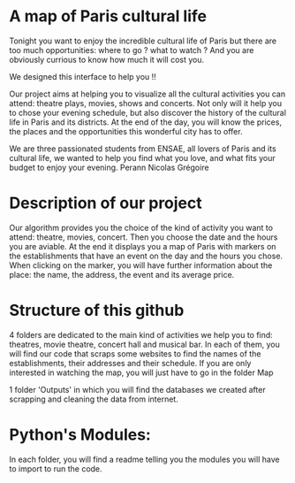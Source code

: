 # A map of Paris cultural life

Tonight you want to enjoy the incredible cultural life of Paris but there are too much opportunities: where to go ? what to watch ? And you are obviously currious to know how much it will cost you. 

We designed this interface to help you !! 

Our project aims at helping you to visualize all the cultural activities you can attend: theatre plays, movies, shows and concerts. Not only will it help you to chose your evening schedule, but also discover the history of the cultural life in Paris and its districts. At the end of the day, you will know the prices, the places and the opportunities this wonderful city has to offer. 


We are three passionated students from ENSAE, all lovers of Paris and its cultural life, we wanted to help you find what you love, and what fits your budget to enjoy your evening. 
    Perann 
    Nicolas
    Grégoire


# Description of our project

Our algorithm provides you the choice of the kind of activity you want to attend: theatre, movies, concert.
Then you choose the date and the hours you are aviable.
At the end it displays you a map of Paris with markers on the establishments that have an event on the day and the hours you chose. When clicking on the marker, you will have further information about the place: the name, the address, the event and its average price. 


# Structure of this github

4 folders are dedicated to the main kind of activities we help you to find: theatres, movie theatre, concert hall and musical bar. In each of them, you will find our code that scraps some websites to find the names of the establishments, their addresses and their schedule. If you are only interested in watching the map, you will just have to go in the folder Map

1 folder 'Outputs' in which you will find the databases we created after scrapping and cleaning the data from internet.


# Python's Modules:

In each folder, you will find a readme telling you the modules you will have to import to run the code. 